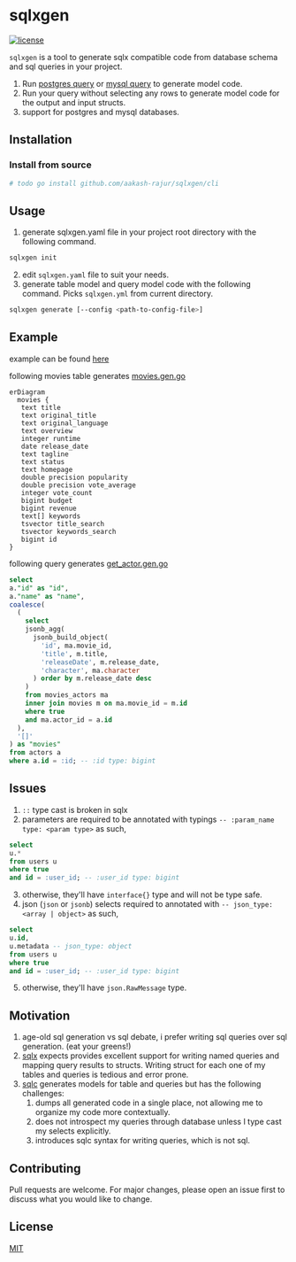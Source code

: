 # sqlxgen

[![license](http://img.shields.io/badge/license-MIT-red.svg?style=flat)](https://raw.githubusercontent.com/aakash-rajur/sqlxgen/main/LICENSE.md)

`sqlxgen` is a tool to generate sqlx compatible code from database schema and sql queries in your project.

1. Run [postgres query](https://github.com/aakash-rajur/sqlxgen/blob/main/internal/introspect/pg/model.sql) 
   or [mysql query](https://github.com/aakash-rajur/sqlxgen/blob/main/internal/introspect/mysql/model.sql) 
   to generate model code.
2. Run your query without selecting any rows to generate model code for the output and input structs.
3. support for postgres and mysql databases.

## Installation

### Install from source
```bash
# todo go install github.com/aakash-rajur/sqlxgen/cli
```

## Usage

1. generate sqlxgen.yaml file in your project root directory with the following command.
```bash
sqlxgen init
```
2. edit `sqlxgen.yaml` file to suit your needs.
3. generate table model and query model code with the following command. Picks `sqlxgen.yml` from current directory.
```bash
sqlxgen generate [--config <path-to-config-file>]
```

## Example
example can be found [here](example)

following movies table generates [movies.gen.go](example/internal/tmdb_pg/models/movie.gen.go)
```mermaid
erDiagram
  movies {
   text title
   text original_title
   text original_language
   text overview
   integer runtime
   date release_date
   text tagline
   text status
   text homepage
   double precision popularity
   double precision vote_average
   integer vote_count
   bigint budget
   bigint revenue
   text[] keywords
   tsvector title_search
   tsvector keywords_search
   bigint id
}
```
following query generates [get_actor.gen.go](example/internal/tmdb_pg/api/get_actor.gen.go)
```sql
select
a."id" as "id",
a."name" as "name",
coalesce(
  (
    select
    jsonb_agg(
      jsonb_build_object(
        'id', ma.movie_id,
        'title', m.title,
        'releaseDate', m.release_date,
        'character', ma.character
      ) order by m.release_date desc
    )
    from movies_actors ma
    inner join movies m on ma.movie_id = m.id
    where true
    and ma.actor_id = a.id
  ),
  '[]'
) as "movies"
from actors a
where a.id = :id; -- :id type: bigint
```

## Issues
1. `::` type cast is broken in sqlx
2. parameters are required to be annotated with typings `-- :param_name type: <param type>` as such,
```sql
select 
u.* 
from users u 
where true 
and id = :user_id; -- :user_id type: bigint
```
3. otherwise, they'll have `interface{}` type and will not be type safe.
4. json (`json` or `jsonb`) selects required to annotated with `-- json_type: <array | object>` as such,
```sql
select
u.id,
u.metadata -- json_type: object
from users u
where true
and id = :user_id; -- :user_id type: bigint
```
5. otherwise, they'll have `json.RawMessage` type.

## Motivation
1. age-old sql generation vs sql debate, i prefer writing sql queries over sql generation. (eat your greens!)
2. [sqlx](https://github.com/jmoiron/sqlx) expects provides excellent support for writing named queries and mapping query results to structs. Writing struct for each one of my tables and queries is tedious and error prone.
3. [sqlc](https://github.com/sqlc-dev/sqlc) generates models for table and queries but has the following challenges:
   1. dumps all generated code in a single place, not allowing me to organize my code more contextually. 
   2. does not introspect my queries through database unless I type cast my selects explicitly.
   3. introduces sqlc syntax for writing queries, which is not sql.

## Contributing
Pull requests are welcome. For major changes, please open an issue first to discuss what you would like to change.


## License
[MIT](LICENSE.md)
